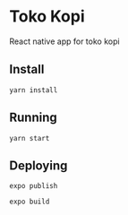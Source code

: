 # Toko Kopi

React native app for toko kopi

## Install

```
yarn install
```

## Running

```
yarn start
```

## Deploying
```
expo publish
```
```
expo build
```

